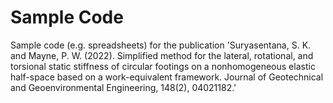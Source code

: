 # Sample Code
Sample code (e.g. spreadsheets) for the publication 'Suryasentana, S. K. and Mayne, P. W. (2022). Simplified method for the lateral, rotational, and torsional static stiffness of circular footings on a nonhomogeneous elastic half-space based on a work-equivalent framework. Journal of Geotechnical and Geoenvironmental Engineering, 148(2), 04021182.'
